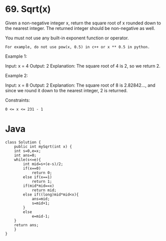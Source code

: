 # 69. Sqrt(x)

Given a non-negative integer x, return the square root of x rounded down to the nearest integer. The returned integer should be non-negative as well.

You must not use any built-in exponent function or operator.

    For example, do not use pow(x, 0.5) in c++ or x ** 0.5 in python.


Example 1:

Input: x = 4
Output: 2
Explanation: The square root of 4 is 2, so we return 2.

Example 2:

Input: x = 8
Output: 2
Explanation: The square root of 8 is 2.82842..., and since we round it down to the nearest integer, 2 is returned.

 

Constraints:

    0 <= x <= 231 - 1
# Java
```
class Solution {
    public int mySqrt(int x) {
    int s=0,e=x;
    int ans=0;
    while(s<=e){
        int mid=s+(e-s)/2;
        if(x==0)
            return 0;
        else if(x==1)
            return 1;
        if(mid*mid==x)
            return mid;
        else if((long)mid*mid<x){
            ans=mid;
            s=mid+1;
        }
        else
            e=mid-1;
    }
    return ans;
    }
}
```
